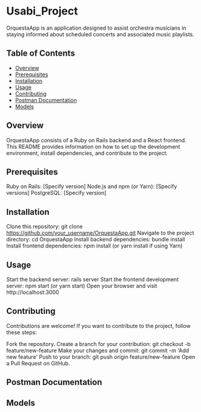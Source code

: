 # Usabi_Project

OrquestaApp is an application designed to assist orchestra musicians in staying informed about scheduled concerts and associated music playlists.

## Table of Contents

- [Overview](#overview)
- [Prerequisites](#prerequisites)
- [Installation](#installation)
- [Usage](#usage)
- [Contributing](#contributing)
- [Postman Documentation](#postman-documentation)
- [Models](#models)

## Overview

OrquestaApp consists of a Ruby on Rails backend and a React frontend. This README provides information on how to set up the development environment, install dependencies, and contribute to the project.

## Prerequisites
Ruby on Rails: [Specify version]
Node.js and npm (or Yarn): [Specify versions]
PostgreSQL: [Specify version]

## Installation
Clone this repository: git clone https://github.com/your_username/OrquestaApp.git
Navigate to the project directory: cd OrquestaApp
Install backend dependencies: bundle install
Install frontend dependencies: npm install (or yarn install if using Yarn)  

## Usage
Start the backend server: rails server
Start the frontend development server: npm start (or yarn start)
Open your browser and visit http://localhost:3000

## Contributing

Contributions are welcome! If you want to contribute to the project, follow these steps:

Fork the repository.
Create a branch for your contribution: git checkout -b feature/new-feature
Make your changes and commit: git commit -m 'Add new feature'
Push to your branch: git push origin feature/new-feature
Open a Pull Request on GitHub.

## Postman Documentation

## Models 

